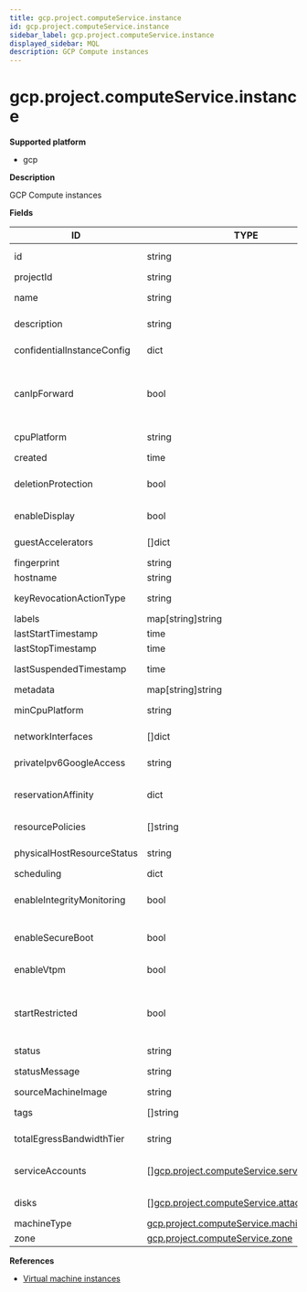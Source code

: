```yaml
---
title: gcp.project.computeService.instance
id: gcp.project.computeService.instance
sidebar_label: gcp.project.computeService.instance
displayed_sidebar: MQL
description: GCP Compute instances
---
```


# gcp.project.computeService.instance

**Supported platform**

- gcp

**Description**

GCP Compute instances

**Fields**

| ID                         | TYPE                                                                                                | DESCRIPTION                                                                                             |
| -------------------------- | --------------------------------------------------------------------------------------------------- | ------------------------------------------------------------------------------------------------------- |
| id                         | string                                                                                              | Unique identifier for the instance                                                                      |
| projectId                  | string                                                                                              | Project ID                                                                                              |
| name                       | string                                                                                              | User-friendly name for this instance                                                                    |
| description                | string                                                                                              | User-friendly name for this instance                                                                    |
| confidentialInstanceConfig | dict                                                                                                | Confidential instance configuration                                                                     |
| canIpForward               | bool                                                                                                | Whether the instance is allowed to send and receive packets with non-matching destination or source IPs |
| cpuPlatform                | string                                                                                              | CPU platform used by this instance                                                                      |
| created                    | time                                                                                                | Creation timestamp                                                                                      |
| deletionProtection         | bool                                                                                                | Whether the instance is protected against deletion                                                      |
| enableDisplay              | bool                                                                                                | Whether the instance has display enabled                                                                |
| guestAccelerators          | &#91;&#93;dict                                                                                      | Attached list of accelerator cards                                                                      |
| fingerprint                | string                                                                                              | Instance fingerprint                                                                                    |
| hostname                   | string                                                                                              | Hostname of the instance                                                                                |
| keyRevocationActionType    | string                                                                                              | KeyRevocationActionType of the instance                                                                 |
| labels                     | map[string]string                                                                                   | User-provided labels                                                                                    |
| lastStartTimestamp         | time                                                                                                | Last start timestamp                                                                                    |
| lastStopTimestamp          | time                                                                                                | Last stop timestamp                                                                                     |
| lastSuspendedTimestamp     | time                                                                                                | Last suspended timestamp                                                                                |
| metadata                   | map[string]string                                                                                   | Instance metadata                                                                                       |
| minCpuPlatform             | string                                                                                              | Minimum CPU platform for the VM instance                                                                |
| networkInterfaces          | &#91;&#93;dict                                                                                      | Network configurations for the instance                                                                 |
| privateIpv6GoogleAccess    | string                                                                                              | private IPv6 google access type for the VM                                                              |
| reservationAffinity        | dict                                                                                                | Reservations from which this instance can consume                                                       |
| resourcePolicies           | &#91;&#93;string                                                                                    | Resource policies applied to this instance                                                              |
| physicalHostResourceStatus | string                                                                                              | Resource status for physical host                                                                       |
| scheduling                 | dict                                                                                                | Scheduling options                                                                                      |
| enableIntegrityMonitoring  | bool                                                                                                | Whether Shielded Instance integrity monitoring is enabled                                               |
| enableSecureBoot           | bool                                                                                                | Whether Shielded Instance secure boot is enabled                                                        |
| enableVtpm                 | bool                                                                                                | Whether Shielded Instance vTPM is enabled                                                               |
| startRestricted            | bool                                                                                                | Whether VM has been restricted from starting because Compute Engine has detected suspicious activity    |
| status                     | string                                                                                              | Instance status                                                                                         |
| statusMessage              | string                                                                                              | Human-readable explanation of the status                                                                |
| sourceMachineImage         | string                                                                                              | Source machine image                                                                                    |
| tags                       | &#91;&#93;string                                                                                    | Tags associated with this instance                                                                      |
| totalEgressBandwidthTier   | string                                                                                              | Network performance configuration                                                                       |
| serviceAccounts            | &#91;&#93;[gcp.project.computeService.serviceaccount](gcp.project.computeservice.serviceaccount.md) | Service accounts authorized for this instance                                                           |
| disks                      | &#91;&#93;[gcp.project.computeService.attachedDisk](gcp.project.computeservice.attacheddisk.md)     | Disks associated with the instance                                                                      |
| machineType                | [gcp.project.computeService.machineType](gcp.project.computeservice.machinetype.md)                 | Machine type                                                                                            |
| zone                       | [gcp.project.computeService.zone](gcp.project.computeservice.zone.md)                               | Instance zone                                                                                           |

**References**

- [Virtual machine instances](https://cloud.google.com/compute/docs/instances)
